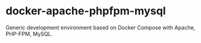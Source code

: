 # docker-apache-phpfpm-mysql
Generic development environment based on Docker Compose with Apache, PHP-FPM, MySQL.
